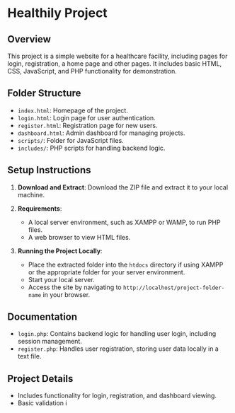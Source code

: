 # Healthily Project

## Overview
This project is a simple website for a healthcare facility, including pages for login, registration, a home page and other pages. It includes basic HTML, CSS, JavaScript, and PHP functionality for demonstration.

## Folder Structure
- `index.html`: Homepage of the project.
- `login.html`: Login page for user authentication.
- `register.html`: Registration page for new users.
- `dashboard.html`: Admin dashboard for managing projects.
- `scripts/`: Folder for JavaScript files.
- `includes/`: PHP scripts for handling backend logic.

## Setup Instructions

1. **Download and Extract**:
   Download the ZIP file and extract it to your local machine.

2. **Requirements**:
   - A local server environment, such as XAMPP or WAMP, to run PHP files.
   - A web browser to view HTML files.

3. **Running the Project Locally**:
   - Place the extracted folder into the `htdocs` directory if using XAMPP or the appropriate folder for your server environment.
   - Start your local server.
   - Access the site by navigating to `http://localhost/project-folder-name` in your browser.

## Documentation
- `login.php`: Contains backend logic for handling user login, including session management.
- `register.php`: Handles user registration, storing user data locally in a text file.

## Project Details
- Includes functionality for login, registration, and dashboard viewing.
- Basic validation i
